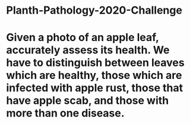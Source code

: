 # Planth-Pathology-2020-Challenge


# Given a photo of an apple leaf, accurately assess its health. We have to distinguish between leaves which are healthy, those which are infected with apple rust, those that have apple scab, and those with more than one disease.
